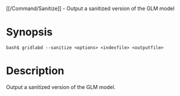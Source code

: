 [[/Command/Sanitize]] -  Output a sanitized version of the GLM model

# Synopsis
~~~
bash$ gridlabd --sanitize <options> <indexfile> <outputfile>           
~~~

# Description

 Output a sanitized version of the GLM model.

